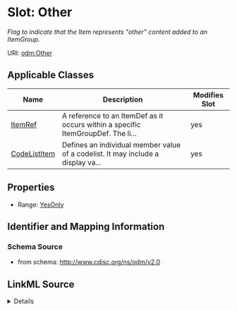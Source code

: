 # Slot: Other


_Flag to indicate that the Item represents "other" content added to an ItemGroup._



URI: [odm:Other](http://www.cdisc.org/ns/odm/v2.0/Other)



<!-- no inheritance hierarchy -->




## Applicable Classes

| Name | Description | Modifies Slot |
| --- | --- | --- |
[ItemRef](ItemRef.md) | A reference to an ItemDef as it occurs within a specific ItemGroupDef. The li... |  yes  |
[CodeListItem](CodeListItem.md) | Defines an individual member value of a codelist. It may include a display va... |  yes  |







## Properties

* Range: [YesOnly](YesOnly.md)





## Identifier and Mapping Information







### Schema Source


* from schema: http://www.cdisc.org/ns/odm/v2.0




## LinkML Source

<details>
```yaml
name: Other
description: Flag to indicate that the Item represents "other" content added to an
  ItemGroup.
from_schema: http://www.cdisc.org/ns/odm/v2.0
rank: 1000
alias: Other
domain_of:
- ItemRef
- CodeListItem
range: YesOnly

```
</details>
